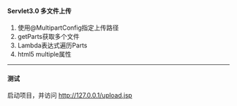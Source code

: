 #### Servlet3.0 多文件上传
1. 使用@MultipartConfig指定上传路径
2. getParts获取多个文件
3. Lambda表达式遍历Parts
5. html5 multiple属性
---
#### 测试      
启动项目，并访问 http://127.0.0.1/upload.jsp
 